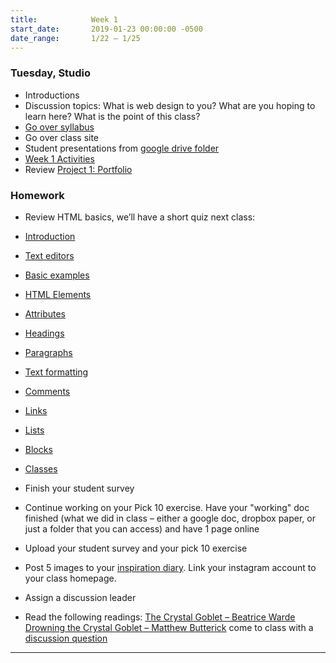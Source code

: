 ```yaml
---
title:            Week 1
start_date:       2019-01-23 00:00:00 -0500
date_range:       1/22 – 1/25
---
```


### Tuesday, Studio

- Introductions
- Discussion topics: What is web design to you? What are you hoping to learn here? What is the point of this class?
- [Go over syllabus](https://paper.dropbox.com/doc/Design-2B-Experimental-Computation-Syllabus--AWP25jKpJp8bdNJjVtaAPZ7bAQ-8S4EQTGuaPL0jD4CK8a2f)
- Go over class site
- Student presentations from [google drive folder](https://drive.google.com/drive/u/2/folders/1hiHMr3fSAxOYKFnYKjF-i6NA-xCSSzPd?usp=sharing)
- [Week 1 Activities](https://paper.dropbox.com/doc/Week-1--AWOaOXujC4xsZQkjVjbC78dtAQ-7pYddSMT8avUdva59y4Nc)
- Review [Project 1: Portfolio](/projects/personal-hp)

### Homework
- Review HTML basics, we&rsquo;ll have a short quiz next class:
- [Introduction](https://www.w3schools.com/html/html_intro.asp)
- [Text editors](https://www.w3schools.com/html/html_editors.asp)
- [Basic examples](https://www.w3schools.com/html/html_basic.asp)
- [HTML Elements](https://www.w3schools.com/html/html_elements.asp)
- [Attributes](https://www.w3schools.com/html/html_attributes.asp)
- [Headings](https://www.w3schools.com/html/html_headings.asp)
- [Paragraphs](https://www.w3schools.com/html/html_paragraphs.asp)
- [Text formatting](https://www.w3schools.com/html/html_formatting.asp)
- [Comments](https://www.w3schools.com/html/html_comments.asp)
- [Links](https://www.w3schools.com/html/html_links.asp)
- [Lists](https://www.w3schools.com/html/html_lists.asp)
- [Blocks](https://www.w3schools.com/html/html_blocks.asp)
- [Classes](https://www.w3schools.com/html/html_classes.asp)

- Finish your student survey
- Continue working on your Pick 10 exercise. Have your "working" doc finished (what we did in class – either a google doc, dropbox paper, or just a folder that you can access) and have 1 page online
- Upload your student survey and your pick 10 exercise
- Post 5 images to your [inspiration diary](/projects/insta-diary). Link your instagram account to your class homepage.
- Assign a discussion leader
- Read the following readings: [The Crystal Goblet – Beatrice Warde](http://ci.labud.nyc/assets/readings/warde-beatrice_the-crystal-goblet.pdf)
  [Drowning the Crystal Goblet – Matthew Butterick](https://practicaltypography.com/drowning-the-crystal-goblet.html) come to class with a [discussion question](https://paper.dropbox.com/doc/Design-2B-Reading-1--AWOiECF7iNpqQL87jevKwbyIAQ-r13aXL2T521alu6RyMqGI)

---
